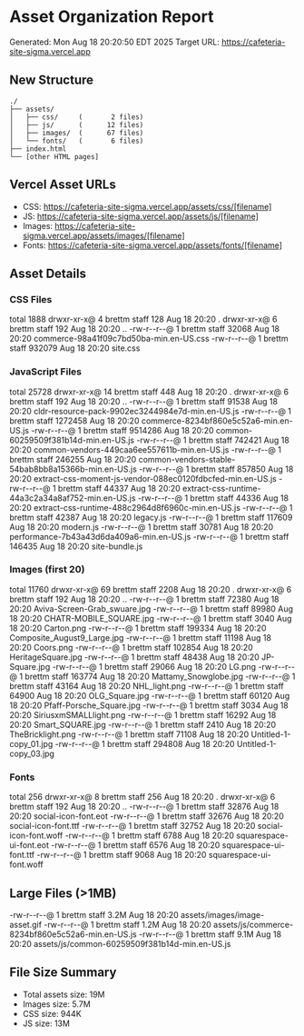 # Asset Organization Report
Generated: Mon Aug 18 20:20:50 EDT 2025
Target URL: https://cafeteria-site-sigma.vercel.app

## New Structure
```
./
├── assets/
│   ├── css/     (       2 files)
│   ├── js/      (      12 files)
│   ├── images/  (      67 files)
│   └── fonts/   (       6 files)
├── index.html
└── [other HTML pages]
```

## Vercel Asset URLs
- CSS: https://cafeteria-site-sigma.vercel.app/assets/css/[filename]
- JS: https://cafeteria-site-sigma.vercel.app/assets/js/[filename]
- Images: https://cafeteria-site-sigma.vercel.app/assets/images/[filename]
- Fonts: https://cafeteria-site-sigma.vercel.app/assets/fonts/[filename]

## Asset Details

### CSS Files
total 1888
drwxr-xr-x@ 4 brettm  staff     128 Aug 18 20:20 .
drwxr-xr-x@ 6 brettm  staff     192 Aug 18 20:20 ..
-rw-r--r--@ 1 brettm  staff   32068 Aug 18 20:20 commerce-98a41f09c7bd50ba-min.en-US.css
-rw-r--r--@ 1 brettm  staff  932079 Aug 18 20:20 site.css

### JavaScript Files
total 25728
drwxr-xr-x@ 14 brettm  staff      448 Aug 18 20:20 .
drwxr-xr-x@  6 brettm  staff      192 Aug 18 20:20 ..
-rw-r--r--@  1 brettm  staff    91538 Aug 18 20:20 cldr-resource-pack-9902ec3244984e7d-min.en-US.js
-rw-r--r--@  1 brettm  staff  1272458 Aug 18 20:20 commerce-8234bf860e5c52a6-min.en-US.js
-rw-r--r--@  1 brettm  staff  9514286 Aug 18 20:20 common-60259509f381b14d-min.en-US.js
-rw-r--r--@  1 brettm  staff   742421 Aug 18 20:20 common-vendors-449caa6ee557611b-min.en-US.js
-rw-r--r--@  1 brettm  staff   246255 Aug 18 20:20 common-vendors-stable-54bab8bb8a15366b-min.en-US.js
-rw-r--r--@  1 brettm  staff   857850 Aug 18 20:20 extract-css-moment-js-vendor-088ec0120fdbcfed-min.en-US.js
-rw-r--r--@  1 brettm  staff    44337 Aug 18 20:20 extract-css-runtime-44a3c2a34a8af752-min.en-US.js
-rw-r--r--@  1 brettm  staff    44336 Aug 18 20:20 extract-css-runtime-488c2964d8f6960c-min.en-US.js
-rw-r--r--@  1 brettm  staff    42387 Aug 18 20:20 legacy.js
-rw-r--r--@  1 brettm  staff   117609 Aug 18 20:20 modern.js
-rw-r--r--@  1 brettm  staff    30781 Aug 18 20:20 performance-7b43a43d6da409a6-min.en-US.js
-rw-r--r--@  1 brettm  staff   146435 Aug 18 20:20 site-bundle.js

### Images (first 20)
total 11760
drwxr-xr-x@ 69 brettm  staff     2208 Aug 18 20:20 .
drwxr-xr-x@  6 brettm  staff      192 Aug 18 20:20 ..
-rw-r--r--@  1 brettm  staff    72380 Aug 18 20:20 Aviva-Screen-Grab_swuare.jpg
-rw-r--r--@  1 brettm  staff    89980 Aug 18 20:20 CHATR-MOBILE_SQUARE.jpg
-rw-r--r--@  1 brettm  staff     3040 Aug 18 20:20 Carton.png
-rw-r--r--@  1 brettm  staff   199334 Aug 18 20:20 Composite_August9_Large.jpg
-rw-r--r--@  1 brettm  staff    11198 Aug 18 20:20 Coors.png
-rw-r--r--@  1 brettm  staff   102854 Aug 18 20:20 HeritageSquare.jpg
-rw-r--r--@  1 brettm  staff    48438 Aug 18 20:20 JP-Square.jpg
-rw-r--r--@  1 brettm  staff    29066 Aug 18 20:20 LG.png
-rw-r--r--@  1 brettm  staff   163774 Aug 18 20:20 Mattamy_Snowglobe.jpg
-rw-r--r--@  1 brettm  staff    43164 Aug 18 20:20 NHL_light.png
-rw-r--r--@  1 brettm  staff    64900 Aug 18 20:20 OLG_Square.jpg
-rw-r--r--@  1 brettm  staff    60120 Aug 18 20:20 Pfaff-Porsche_Square.jpg
-rw-r--r--@  1 brettm  staff     3034 Aug 18 20:20 SiriusxmSMALLlight.png
-rw-r--r--@  1 brettm  staff    16292 Aug 18 20:20 Smart_SQUARE.jpg
-rw-r--r--@  1 brettm  staff     2410 Aug 18 20:20 TheBricklight.png
-rw-r--r--@  1 brettm  staff    71108 Aug 18 20:20 Untitled-1-copy_01.jpg
-rw-r--r--@  1 brettm  staff   294808 Aug 18 20:20 Untitled-1-copy_03.jpg

### Fonts
total 256
drwxr-xr-x@ 8 brettm  staff    256 Aug 18 20:20 .
drwxr-xr-x@ 6 brettm  staff    192 Aug 18 20:20 ..
-rw-r--r--@ 1 brettm  staff  32876 Aug 18 20:20 social-icon-font.eot
-rw-r--r--@ 1 brettm  staff  32676 Aug 18 20:20 social-icon-font.ttf
-rw-r--r--@ 1 brettm  staff  32752 Aug 18 20:20 social-icon-font.woff
-rw-r--r--@ 1 brettm  staff   6788 Aug 18 20:20 squarespace-ui-font.eot
-rw-r--r--@ 1 brettm  staff   6576 Aug 18 20:20 squarespace-ui-font.ttf
-rw-r--r--@ 1 brettm  staff   9068 Aug 18 20:20 squarespace-ui-font.woff

## Large Files (>1MB)
-rw-r--r--@ 1 brettm  staff   3.2M Aug 18 20:20 assets/images/image-asset.gif
-rw-r--r--@ 1 brettm  staff   1.2M Aug 18 20:20 assets/js/commerce-8234bf860e5c52a6-min.en-US.js
-rw-r--r--@ 1 brettm  staff   9.1M Aug 18 20:20 assets/js/common-60259509f381b14d-min.en-US.js

## File Size Summary
- Total assets size:  19M
- Images size: 5.7M
- CSS size: 944K
- JS size:  13M
